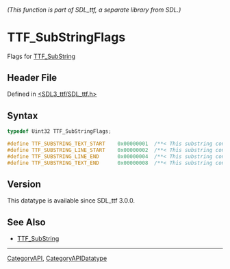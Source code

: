 ###### (This function is part of SDL_ttf, a separate library from SDL.)
# TTF_SubStringFlags

Flags for [TTF_SubString](TTF_SubString)

## Header File

Defined in [<SDL3_ttf/SDL_ttf.h>](https://github.com/libsdl-org/SDL_ttf/blob/main/include/SDL3_ttf/SDL_ttf.h)

## Syntax

```c
typedef Uint32 TTF_SubStringFlags;

#define TTF_SUBSTRING_TEXT_START    0x00000001  /**< This substring contains the beginning of the text */
#define TTF_SUBSTRING_LINE_START    0x00000002  /**< This substring contains the beginning of line `line_index` */
#define TTF_SUBSTRING_LINE_END      0x00000004  /**< This substring contains the end of line `line_index` */
#define TTF_SUBSTRING_TEXT_END      0x00000008  /**< This substring contains the end of the text */
```

## Version

This datatype is available since SDL_ttf 3.0.0.

## See Also

- [TTF_SubString](TTF_SubString)

----
[CategoryAPI](CategoryAPI), [CategoryAPIDatatype](CategoryAPIDatatype)

